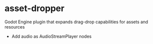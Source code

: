 # asset-dropper
Godot Engine plugin that expands drag-drop capabilities for assets and resources

- Add audio as AudioStreamPlayer nodes
